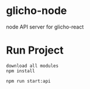 # glicho-node
node API server for glicho-react

# Run Project  
    download all modules 
    npm install

    npm run start:api